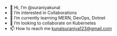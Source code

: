 - 👋 Hi, I’m @suraniyakunal
- 👀 I’m interested in Collaborations
- 🌱 I’m currently learning MERN, DevOps, Dotnet
- 💞️ I’m looking to collaborate on Kubernetes
- 📫 How to reach me kunalsuraniya123@gmail.com
  

<!---
suraniyakunal/suraniyakunal is a ✨ special ✨ repository because its `README.md` (this file) appears on your GitHub profile.
You can click the Preview link to take a look at your changes.
--->
